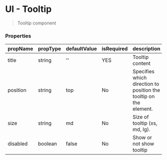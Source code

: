 # UI - Tooltip
> Tooltip component

### Properties
| propName | propType | defaultValue | isRequired | description |
|----------|----------|--------------|------------|-------------|
| title | string | '' | YES | Tooltip content |
| position | string | top | No | Specifies which direction to position the tooltip on the element. |
| size | string | md | No | Size of tooltip (xs, md, lg). |
| disabled | boolean | false | No | Show or not show tooltip |
